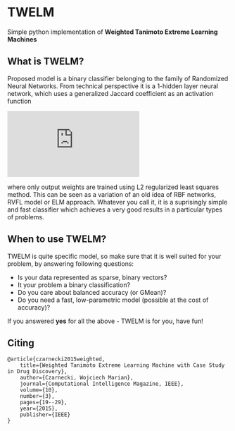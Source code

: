 # TWELM
Simple python implementation of **Weighted Tanimoto Extreme Learning Machines**

## What is TWELM?
Proposed model is a binary classifier belonging to the family of Randomized Neural Networks.
From technical perspective it is a 1-hidden layer neural network, which uses a generalized
Jaccard coefficient as an activation function

![f(x,w) = \frac{\langle x, w \rangle}{\|x\|_1 + \|w\|_1 - \langle x, w \rangle}](http://www.sciweavers.org/tex2img.php?eq=f%28x%2Cw%29%20%3D%20%5Cfrac%7B%5Clangle%20x%2C%20w%20%5Crangle%7D%7B%5C%7Cx%5C%7C_1%20%2B%20%5C%7Cw%5C%7C_1%20-%20%5Clangle%20x%2C%20w%20%5Crangle%7D&bc=White&fc=Black&im=jpg&fs=12&ff=concmath&edit=0)

where only output weights are trained
using L2 regularized least squares method. This can be seen as a variation of an old idea
of RBF networks, RVFL model or ELM approach. Whatever you call it, it is a suprisingly
simple and fast classifier which achieves a very good results in a particular types
of problems.

## When to use TWELM?
TWELM is quite specific model, so make sure that it is well suited for your problem,
by answering following questions:

* Is your data represented as sparse, binary vectors?
* It your problem a binary classification?
* Do you care about balanced accuracy (or GMean)?
* Do you need a fast, low-parametric model (possible at the cost of accuracy)?

If you answered **yes** for all the above - TWELM is for you, have fun!

## Citing
```
@article{czarnecki2015weighted,
    title={Weighted Tanimoto Extreme Learning Machine with Case Study in Drug Discovery},
    author={Czarnecki, Wojciech Marian},
    journal={Computational Intelligence Magazine, IEEE},
    volume={10},
    number={3},
    pages={19--29},
    year={2015},
    publisher={IEEE}
}
```
